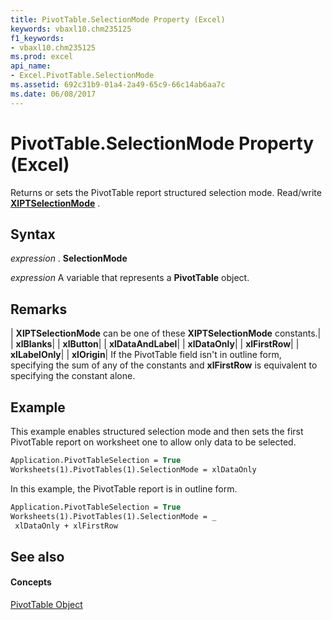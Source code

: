 ```yaml
---
title: PivotTable.SelectionMode Property (Excel)
keywords: vbaxl10.chm235125
f1_keywords:
- vbaxl10.chm235125
ms.prod: excel
api_name:
- Excel.PivotTable.SelectionMode
ms.assetid: 692c31b9-01a4-2a49-65c9-66c14ab6aa7c
ms.date: 06/08/2017
---
```



# PivotTable.SelectionMode Property (Excel)

Returns or sets the PivotTable report structured selection mode. Read/write **[XlPTSelectionMode](xlptselectionmode-enumeration-excel.md)** .


## Syntax

 _expression_ . **SelectionMode**

 _expression_ A variable that represents a **PivotTable** object.


## Remarks



| **XlPTSelectionMode** can be one of these **XlPTSelectionMode** constants.|
| **xlBlanks**|
| **xlButton**|
| **xlDataAndLabel**|
| **xlDataOnly**|
| **xlFirstRow**|
| **xlLabelOnly**|
| **xlOrigin**|
If the PivotTable field isn't in outline form, specifying the sum of any of the constants and **xlFirstRow** is equivalent to specifying the constant alone.


## Example

This example enables structured selection mode and then sets the first PivotTable report on worksheet one to allow only data to be selected.


```vb
Application.PivotTableSelection = True 
Worksheets(1).PivotTables(1).SelectionMode = xlDataOnly
```

In this example, the PivotTable report is in outline form.




```vb
Application.PivotTableSelection = True 
Worksheets(1).PivotTables(1).SelectionMode = _ 
 xlDataOnly + xlFirstRow
```


## See also


#### Concepts


[PivotTable Object](pivottable-object-excel.md)


